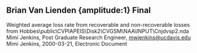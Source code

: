 ## Brian Van Lienden {amplitude:1} Final
Weighted average loss rate from recoverable and non-recoverable losses from Hobbes\public\CVPIAPEIS\Disk2\CVGSM\NAA\INPUT\Cnjdvsp2.nda
Mimi Jenkins, Post Graduate Research Engineer, mwjenkins@ucdavis.edu
Mimi Jenkins, 2000-03-21, Electronic Document
